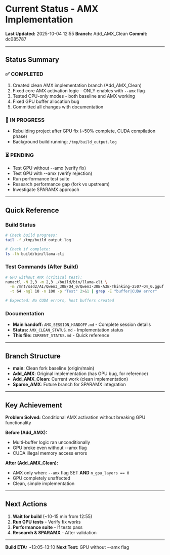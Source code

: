 # Current Status - AMX Implementation
**Last Updated:** 2025-10-04 12:55
**Branch:** Add_AMX_Clean
**Commit:** dc085787

---

## Status Summary

### ✅ COMPLETED
1. Created clean AMX implementation branch (Add_AMX_Clean)
2. Fixed core AMX activation logic - ONLY enables with `--amx` flag
3. Tested CPU-only modes - both baseline and AMX working
4. Fixed GPU buffer allocation bug
5. Committed all changes with documentation

### 🔄 IN PROGRESS
- Rebuilding project after GPU fix (~50% complete, CUDA compilation phase)
- Background build running: `/tmp/build_output.log`

### ⏳ PENDING
- Test GPU without --amx (verify fix)
- Test GPU with --amx (verify rejection)
- Run performance test suite
- Research performance gap (fork vs upstream)
- Investigate SPARAMX approach

---

## Quick Reference

### Build Status
```bash
# Check build progress:
tail -f /tmp/build_output.log

# Check if complete:
ls -lh build/bin/llama-cli
```

### Test Commands (After Build)
```bash
# GPU without AMX (critical test):
numactl -N 2,3 -m 2,3 ./build/bin/llama-cli \
  -m /mnt/ssd2/AI/Qwen3_30B/Q4_0/Qwen3-30B-A3B-Thinking-2507-Q4_0.gguf \
  -t 64 -ngl 10 -n 100 -p "Test" 2>&1 | grep -E "buffer|CUDA error"

# Expected: No CUDA errors, host buffers created
```

### Documentation
- **Main handoff:** `AMX_SESSION_HANDOFF.md` - Complete session details
- **Status:** `AMX_CLEAN_STATUS.md` - Implementation status
- **This file:** `CURRENT_STATUS.md` - Quick reference

---

## Branch Structure

- **main**: Clean fork baseline (origin/main)
- **Add_AMX**: Original implementation (has GPU bug, for reference)
- **Add_AMX_Clean**: Current work (clean implementation)
- **Sparse_AMX**: Future branch for SPARAMX integration

---

## Key Achievement

**Problem Solved:** Conditional AMX activation without breaking GPU functionality

**Before (Add_AMX):**
- Multi-buffer logic ran unconditionally
- GPU broke even without --amx flag
- CUDA illegal memory access errors

**After (Add_AMX_Clean):**
- AMX only when: `--amx` flag SET **AND** `n_gpu_layers == 0`
- GPU completely unaffected
- Clean, simple implementation

---

## Next Actions

1. **Wait for build** (~10-15 min from 12:55)
2. **Run GPU tests** - Verify fix works
3. **Performance suite** - If tests pass
4. **Research & SPARAMX** - After validation

---

**Build ETA:** ~13:05-13:10
**Next Test:** GPU without --amx flag
